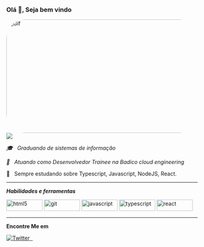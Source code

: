 ###                                                          Olá 👋, Seja bem vindo
<img align="leaft" alt="Gif" height="300" width="1090" style="border-radius:50px;"  src="https://camo.githubusercontent.com/5dc6ee33381917e41fc9c4951799268998f11a9b864399bf79a0842e4f9b194d/68747470733a2f2f692e696d6775722e636f6d2f315a76566b44632e676966">
<img src="https://svgshare.com/i/iCu.svg">

 _🎓 &nbsp; Graduando de sistemas de informaçâo_

_💼 &nbsp; Atuando como Desenvolvedor Trainee na Badico cloud engineering_

🌱 &nbsp; Sempre estudando sobre Typescript, Javascript, NodeJS, React.





<hr>
<div>

_**Habilidades e ferramentas**_

<p align="left">
<img src="https://img.shields.io/badge/HTML5-E34F26?style=for-the-badge&logo=html5&logoColor=white" alt="html5" width="95" height="30"/> 
<img src="https://img.shields.io/badge/Sass-CC6699?style=for-the-badge&logo=sass&logoColor=white" alt="git" width="95" height="30"/> 
  
<img src="https://img.shields.io/badge/JavaScript-323330?style=for-the-badge&logo=javascript&logoColor=F7DF1E" alt="javascript" width="95" height="30"/> 
<img src="https://img.shields.io/badge/TypeScript-007ACC?style=for-the-badge&logo=typescript&logoColor=white" alt="typescript" width="95" height="30"/> 
  <img src="https://img.shields.io/badge/React-20232A?style=for-the-badge&logo=react&logoColor=61DAFB" alt="react" width="95" height="30"/> 
<div>

<hr>

 **Encontre Me em**
<br>
<div>
  
  <a href="https://twitter.com/airtonsvd" target="_blank">
    <img src="https://img.shields.io/badge/Twitter-1DA1F2?style=for-the-badge&logo=twitter&logoColor=white" alt="Twitter"/>
  </a>
  <a href="https://www.linkedin.com/in/airtonsena/" target="_blank">
    <img src="https://img.shields.io/badge/LinkedIn-0077B5?style=for-the-badge&logo=linkedin&logoColor=white" alt=""/>
  </a>
  <a href="https://www.instagram.com/airtonsena10/" target="_blank">
    <img src="https://img.shields.io/badge/Instagram-E4405F?style=for-the-badge&logo=instagram&logoColor=white" alt=""/>
  </a>
  
</div>



